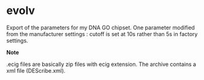 # evolv
Export of the parameters for my DNA GO chipset. 
One parameter modified from the manufacturer settings : cutoff is set at 10s rather than 5s in factory settings.

__Note__

.ecig files are basically zip files with ecig extension. The archive contains a xml file (DEScribe.xml).
